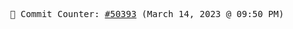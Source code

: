 <p align="center">
    <samp>
        📮 Commit Counter: <a href="https://github.com/Javascript-void0/Javascript-void0/commits/main">#50393</a> (March 14, 2023 @ 09:50 PM)
    </samp>
</p>
